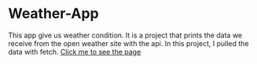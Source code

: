# Weather-App

This app give us weather condition. It is a project that prints the data we receive from the open weather site with the api. In this project, I pulled the data with fetch.
[Click me to see the page](https://weather-app-one-gules.vercel.app/)
